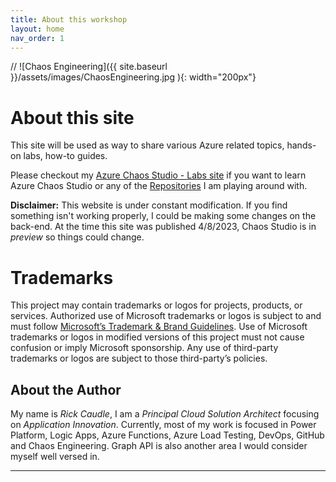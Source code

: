 ```yaml
---
title: About this workshop 
layout: home
nav_order: 1
---
```

// ![Chaos Engineering]({{ site.baseurl }}/assets/images/ChaosEngineering.jpg ){: width="200px"}

# About this site
This site will be used as way to share various Azure related topics, hands-on labs, how-to guides.  

Please checkout my [Azure Chaos Studio - Labs site](https://rickcau.github.io/Chaos-Lab) if you want to learn Azure Chaos Studio or any of the [Repositories](https://github.com/Rickcau) I am playing around with.

**Disclaimer:** This website is under constant modification.  If you find something isn't working properly, I could be making some changes on the back-end.  At the time this site was published 4/8/2023, Chaos Studio is in *preview* so things could change.

# Trademarks
This project may contain trademarks or logos for projects, products, or services. Authorized use of Microsoft trademarks or logos is subject to and must follow [Microsoft’s Trademark & Brand Guidelines](https://www.microsoft.com/en-us/legal/intellectualproperty/trademarks). Use of Microsoft trademarks or logos in modified versions of this project must not cause confusion or imply Microsoft sponsorship. Any use of third-party trademarks or logos are subject to those third-party’s policies.

## About the Author 
My name is *Rick Caudle*, I am a *Principal Cloud Solution Architect* focusing on *Application Innovation*.  Currently, most of my work is focused in Power Platform, Logic Apps, Azure Functions, Azure Load Testing, DevOps, GitHub and Chaos Engineering.  Graph API is also another area I would consider myself well versed in.   


----

[^1]: [It can take up to 10 minutes for changes to your site to publish after you push the changes to GitHub](https://docs.github.com/en/pages/setting-up-a-github-pages-site-with-jekyll/creating-a-github-pages-site-with-jekyll#creating-your-site).

[Just the Docs]: https://just-the-docs.github.io/just-the-docs/
[GitHub Pages]: https://docs.github.com/en/pages
[README]: https://github.com/just-the-docs/just-the-docs-template/blob/main/README.md
[Jekyll]: https://jekyllrb.com
[GitHub Pages / Actions workflow]: https://github.blog/changelog/2022-07-27-github-pages-custom-github-actions-workflows-beta/
[use this template]: https://github.com/just-the-docs/just-the-docs-template/generate
